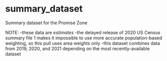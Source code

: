 # summary_dataset
Summary dataset for the Promise Zone

NOTE:
  -these data are *estimates*
  -the delayed release of 2020 US Census summary file 1 makes it impossible to use more accurate population-based weighting, so this pull uses area weights only
  -this dataset combines data from 2019, 2020, and 2021 depending on the most recently-available dataset
